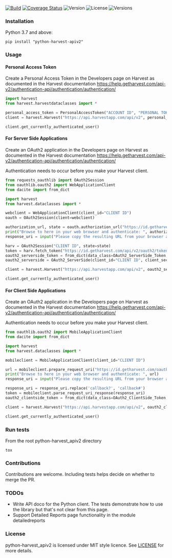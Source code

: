 

[![Build](https://travis-ci.org/bradbase/python-harvest_apiv2.png?branch=master)](https://travis-ci.org/bradbase/python-harvest_apiv2)
[![Coverage Status](https://coveralls.io/repos/github/bradbase/python-harvest_apiv2/badge.svg?branch=master)](https://coveralls.io/github/bradbase/python-harvest_apiv2?branch=master)
![Version](https://img.shields.io/pypi/v/python-harvest_apiv2.svg?style=flat)
![License](https://img.shields.io/pypi/l/python-harvest_apiv2.svg?style=flat)
![Versions](https://img.shields.io/pypi/pyversions/python-harvest_apiv2.svg?style=flat)

### Installation

Python 3.7 and above:

```
pip install "python-harvest-apiv2"
```

### Usage

#### Personal Access Token

Create a Personal Access Token in the Developers page on Harvest as documented in the Harvest documentation https://help.getharvest.com/api-v2/authentication-api/authentication/authentication/

```python
import harvest
from harvest.harvestdataclasses import *

personal_access_token = PersonalAccessToken("ACCOUNT ID", "PERSONAL TOKEN")
client = harvest.Harvest("https://api.harvestapp.com/api/v2", personal_access_token)

client.get_currently_authenticated_user()
```

#### For Server Side Applications

Create an OAuth2 application in the Developers page on Harvest as documented in the Harvest documentation https://help.getharvest.com/api-v2/authentication-api/authentication/authentication/

Authentication needs to occur before you make your Harvest client.

```python
from requests_oauthlib import OAuth2Session
from oauthlib.oauth2 import WebApplicationClient
from dacite import from_dict

import harvest
from harvest.dataclasses import *

webclient = WebApplicationClient(client_id="CLIENT ID")
oauth = OAuth2Session(client=webclient)

authorization_url, state = oauth.authorization_url("https://id.getharvest.com/oauth2/authorize")
print("Browse to here in your web browser and authenticate: ", authorization_url)
response_uri = input("Please copy the resulting URL from your browser and paste here:")

harv = OAuth2Session("CLIENT ID", state=state)
token = harv.fetch_token("https://id.getharvest.com/api/v2/oauth2/token", client_secret="CLIENT SECRET", authorization_response=response_uri, include_client_id=True, state=state)
oauth2_serverside_token = from_dict(data_class=OAuth2_ServerSide_Token, data=token)
oauth2_serverside = OAuth2_ServerSide(client_id="CLIENT ID", client_secret="CLIENT SECRET", token=oauth2_serverside_token, refresh_url="https://id.getharvest.com/api/v2/oauth2/token")

client = harvest.Harvest("https://api.harvestapp.com/api/v2", oauth2_serverside)

client.get_currently_authenticated_user()
```

#### For Client Side Applications

Create an OAuth2 application in the Developers page on Harvest as documented in the Harvest documentation https://help.getharvest.com/api-v2/authentication-api/authentication/authentication/

Authentication needs to occur before you make your Harvest client.

```python
from oauthlib.oauth2 import MobileApplicationClient
from dacite import from_dict

import harvest
from harvest.dataclasses import *

mobileclient = MobileApplicationClient(client_id="CLIENT ID")

url = mobileclient.prepare_request_uri("https://id.getharvest.com/oauth2/authorize")
print("Browse to here in your web browser and authenticate: ", url)
response_uri = input("Please copy the resulting URL from your browser and paste here:")

response_uri = response_uri.replace('callback?', 'callback#')
token = mobileclient.parse_request_uri_response(response_uri)
oauth2_clientside_token = from_dict(data_class=OAuth2_ClientSide_Token, data=token)

client = harvest.Harvest("https://api.harvestapp.com/api/v2", oauth2_clientside_token)

client.get_currently_authenticated_user()
```

### Run tests
From the root python-harvest_apiv2 directory
```
tox
```

### Contributions

Contributions are welcome. Including tests helps decide on whether to merge the PR.

### TODOs
* Write API doco for the Python client. The tests demonstrate how to use the library but that's not clear from this page.
* Support Detailed Reports page functionality in the module detailedreports

### License

python-harvest_apiv2 is licensed under MIT style licence. See [LICENSE](LICENSE) for more details.
